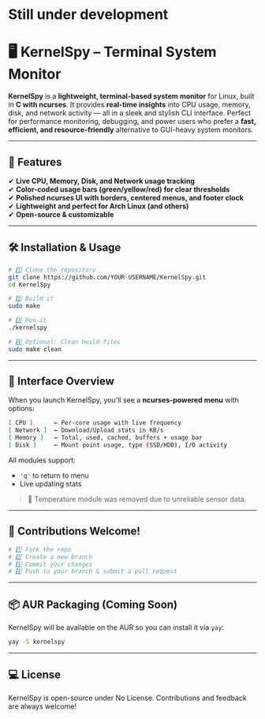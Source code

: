 # Still under development

# 🖥️ KernelSpy – Terminal System Monitor  

**KernelSpy** is a **lightweight, terminal-based system monitor** for Linux, built in **C with ncurses**. It provides **real-time insights** into CPU usage, memory, disk, and network activity — all in a sleek and stylish CLI interface. Perfect for performance monitoring, debugging, and power users who prefer a **fast, efficient, and resource-friendly** alternative to GUI-heavy system monitors.  

---

## 🚀 Features  
✔ **Live CPU, Memory, Disk, and Network usage tracking**  
✔ **Color-coded usage bars (green/yellow/red) for clear thresholds**  
✔ **Polished ncurses UI with borders, centered menus, and footer clock**  
✔ **Lightweight and perfect for Arch Linux (and others)**  
✔ **Open-source & customizable**  

---

## 🛠️ Installation & Usage  
```bash
# 1️⃣ Clone the repository
git clone https://github.com/YOUR-USERNAME/KernelSpy.git
cd KernelSpy

# 2️⃣ Build it
sudo make

# 3️⃣ Run it
./kernelspy

# 4️⃣ Optional: Clean build files
sudo make clean
```

---

## 🧠 Interface Overview  
When you launch KernelSpy, you'll see a **ncurses-powered menu** with options:

```bash
[ CPU ]      ← Per-core usage with live frequency
[ Network ]  ← Download/Upload stats in KB/s
[ Memory ]   ← Total, used, cached, buffers + usage bar
[ Disk ]     ← Mount point usage, type (SSD/HDD), I/O activity
```

All modules support:
- `'q'` to return to menu
- Live updating stats

> 🧊 Temperature module was removed due to unreliable sensor data.

---

## 🤝 Contributions Welcome!
```bash
# 1️⃣ Fork the repo  
# 2️⃣ Create a new branch  
# 3️⃣ Commit your changes  
# 4️⃣ Push to your branch & submit a pull request
```

---

## 📦 AUR Packaging (Coming Soon)
KernelSpy will be available on the AUR so you can install it via `yay`:
```bash
yay -S kernelspy
```

---

## 💻 License  
KernelSpy is open-source under No License. Contributions and feedback are always welcome!
